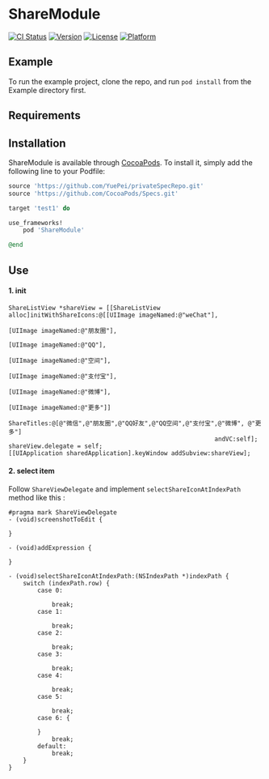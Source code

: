 # ShareModule

[![CI Status](https://img.shields.io/travis/YuePei/ShareModule.svg?style=flat)](https://travis-ci.org/YuePei/ShareModule)
[![Version](https://img.shields.io/cocoapods/v/ShareModule.svg?style=flat)](https://cocoapods.org/pods/ShareModule)
[![License](https://img.shields.io/cocoapods/l/ShareModule.svg?style=flat)](https://cocoapods.org/pods/ShareModule)
[![Platform](https://img.shields.io/cocoapods/p/ShareModule.svg?style=flat)](https://cocoapods.org/pods/ShareModule)

## Example

To run the example project, clone the repo, and run `pod install` from the Example directory first.

## Requirements

## Installation

ShareModule is available through [CocoaPods](https://cocoapods.org). To install
it, simply add the following line to your Podfile:

```ruby
source 'https://github.com/YuePei/privateSpecRepo.git'
source 'https://github.com/CocoaPods/Specs.git'

target 'test1' do

use_frameworks!
    pod 'ShareModule'

@end
```

## Use
#### 1. init
```
ShareListView *shareView = [[ShareListView alloc]initWithShareIcons:@[[UIImage imageNamed:@"weChat"],
                                                                      [UIImage imageNamed:@"朋友圈"],
                                                                      [UIImage imageNamed:@"QQ"],
                                                                      [UIImage imageNamed:@"空间"],
                                                                      [UIImage imageNamed:@"支付宝"],
                                                                      [UIImage imageNamed:@"微博"],
                                                                      [UIImage imageNamed:@"更多"]]
                                                         ShareTitles:@[@"微信",@"朋友圈",@"QQ好友",@"QQ空间",@"支付宝",@"微博", @"更多"]
                                                         andVC:self];
shareView.delegate = self;
[[UIApplication sharedApplication].keyWindow addSubview:shareView];
```

#### 2. select item
Follow `ShareViewDelegate` and implement `selectShareIconAtIndexPath` method like this :
```
#pragma mark ShareViewDelegate
- (void)screenshotToEdit {

}

- (void)addExpression {

}

- (void)selectShareIconAtIndexPath:(NSIndexPath *)indexPath {
    switch (indexPath.row) {
        case 0:

            break;
        case 1:

            break;
        case 2:

            break;
        case 3:

            break;
        case 4:

            break;
        case 5:

            break;
        case 6: {

        }
            break;
        default:
            break;
    }
}

```


